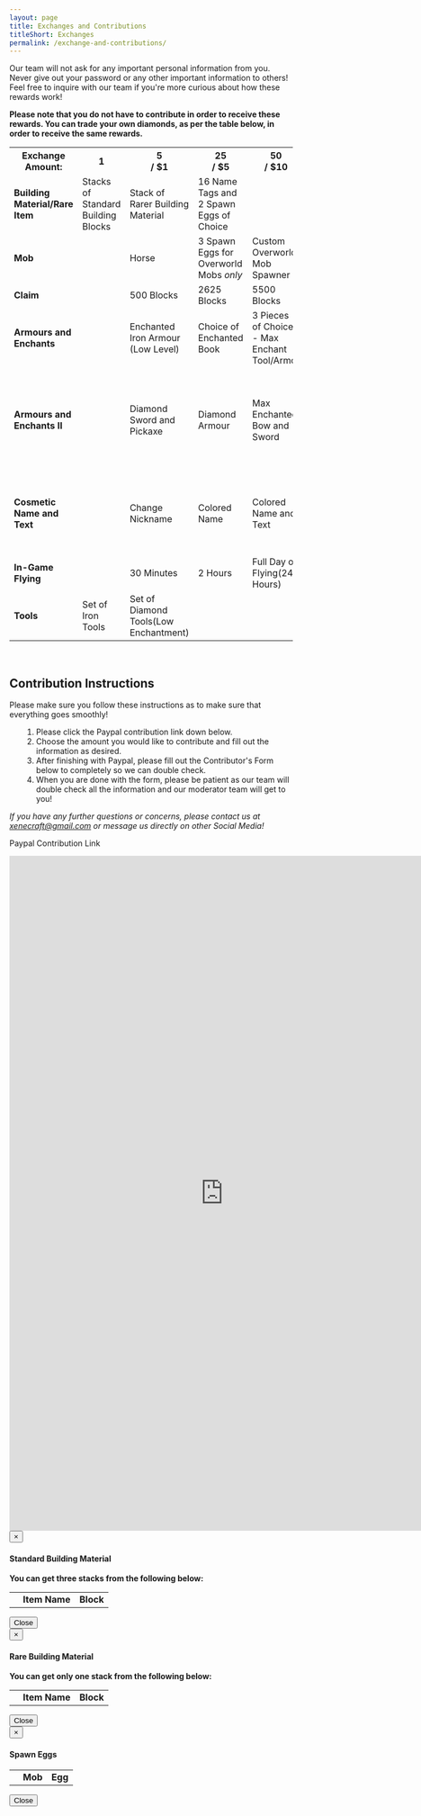 ```yaml
---
layout: page
title: Exchanges and Contributions
titleShort: Exchanges
permalink: /exchange-and-contributions/
---
```


Our team will not ask for any important personal information from you. Never give out your password or any other important information to others! Feel free to inquire with our team if you're more curious about how these rewards work!

<strong>Please note that you do not have to contribute in order to receive these rewards. You can trade your own diamonds, as per the table below, in order to receive the same rewards.</strong>

<div class="table-responsive">
	<table class="table table-hover table-bordered">
		<tr id="row1" class="success">
			<th>Exchange Amount:</th>
			<th>1<div class='diamond-image'></div></th>
			<th>5<div class='diamond-image'></div>/ $1</th>
			<th>25<div class='diamond-image'></div>/ $5</th>
			<th>50<div class='diamond-image'></div> / $10</th>
			<th>125<div class='diamond-image'></div> / $25</th>
		</tr>
		<tr id="row2">
			<td><strong>Building Material/Rare Item</strong></td>
			<td data-toggle="modal" data-target="#stdBlocks" class="clickable"><a>Stacks of Standard Building Blocks</a></td>
			<td data-toggle="modal" data-target="#rareBlocks" class="clickable"><a>Stack of Rarer Building Material</a></td>
			<td data-toggle="modal" data-target="#spawnEggs" class="clickable"><a>16 Name Tags and 2 Spawn Eggs of Choice</a></td>
			<td></td>
			<td></td>
		</tr>
		<tr id="row3" class="success">
			<td><strong>Mob</strong></td>
			<td></td>
			<td>Horse</td>
			<td data-toggle="modal" data-target="#spawnEggs" class="clickable"><a>3 Spawn Eggs for Overworld Mobs <em>only</em></a></td>
			<td>Custom Overworld Mob Spawner</td>
			<td></td>
		</tr>
		<tr id="row4">
			<td><strong>Claim</strong></td>
			<td></td>
			<td>500 Blocks</td>
			<td>2625 Blocks</td>
			<td>5500 Blocks</td>
			<td>31500 Blocks</td>
		</tr>
		<tr id="row5" class="success">
			<td><strong>Armours and Enchants</strong></td>
			<td></td>
			<td>Enchanted Iron Armour (Low Level)</td>
			<td>Choice of Enchanted Book</td>
			<td>3 Pieces of Choice - Max Enchant Tool/Armor</td>
			<td>Hyper Enchant</td>
		</tr>
		<tr id="row5.2">
			<td><strong>Armours and Enchants II</strong></td>
			<td></td>
			<td>Diamond Sword and Pickaxe</td>
			<td>Diamond Armour</td>
			<td>Max Enchanted Bow and Sword</td>
			<td>The Ultimate Set (Max Enchanted Diamond Armour, Sword, Bow and Tools)</td>
		</tr>
		<tr id="row6" class="success">
			<td><strong>Cosmetic Name and Text</strong></td>
			<td></td>
			<td>Change Nickname</td>
			<td>Colored Name</td>
			<td>Colored Name and Text</td>
			<td>Unlimited Name, Color, and Text Change (once a week)</td>
		</tr>
		<tr id="row7">
			<td><strong>In-Game Flying</strong></td>
			<td></td>
			<td>30 Minutes</td>
			<td>2 Hours</td>
			<td>Full Day of Flying(24 Hours)</td>
			<td></td>
		</tr>
		<tr id="row8" class="success">
			<td><strong>Tools</strong></td>
			<td>Set of Iron Tools</td>
			<td>Set of Diamond Tools(Low Enchantment)</td>
			<td></td>
			<td></td>
			<td></td>
		</tr>
	</table>
</div>

<br>
<h2>Contribution Instructions</h2>
Please make sure you follow these instructions as to make sure that everything goes smoothly!
<ol>
<ol>
	<li>Please click the Paypal contribution link down below.</li>
	<li>Choose the amount you would like to contribute and fill out the information as desired.</li>
	<li>After finishing with Paypal, please fill out the Contributor's Form below to completely so we can double check.</li>
	<li>When you are done with the form, please be patient as our team will double check all the information and our moderator team will get to you!</li>
</ol>
</ol>
<em>If you have any further questions or concerns, please contact us at <a href="mailto:xenecraft@gmail.com">xenecraft@gmail.com</a> or message us directly on other Social Media!</em>

<a id="contrib" class="btn btn-success" target="_blank" rel="noopener noreferrer">Paypal Contribution Link</a>

<iframe src="https://docs.google.com/forms/d/10Q-aOJG-_4seGnPFAE6n_LvfNI6l9qmKLYe4FodqeEg/viewform?embedded=true" width="760" height="1200" frameborder="0" marginheight="0" marginwidth="0">Loading...</iframe>

<!-- Standard Blocks Modal -->
<div class="modal fade" id="stdBlocks" tabindex="-1" role="dialog" aria-labelledby="StandardBlocksModal">
  <div class="modal-dialog" role="document">
    <div class="modal-content">
      <div class="modal-header">
        <button type="button" class="close" data-dismiss="modal" aria-label="Close"><span aria-hidden="true">&times;</span></button>
        <h4 class="modal-title" id="myModalLabel">Standard Building Material</h4>
      </div>
      <div class="modal-body">
      	<b>You can get three stacks from the following below:</b>
        <table class="table table-responsive table-hover text-center">
        <tr id='stdHeader'><td></td><td><strong>Item Name</strong></td><td><strong>Block</strong></td></tr>
        </table>
      </div>
      <div class="modal-footer">
        <button type="button" class="btn btn-default" data-dismiss="modal">Close</button>
      </div>
    </div>
  </div>
</div>
<!-- Standard Blocks Modal -->

<!-- Rare Blocks Modal -->
<div class="modal fade" id="rareBlocks" tabindex="-1" role="dialog" aria-labelledby="RareBlocksModal">
  <div class="modal-dialog" role="document">
    <div class="modal-content">
      <div class="modal-header">
        <button type="button" class="close" data-dismiss="modal" aria-label="Close"><span aria-hidden="true">&times;</span></button>
        <h4 class="modal-title" id="myModalLabel">Rare Building Material</h4>
      </div>
      <div class="modal-body">
        <b>You can get only one stack from the following below:</b>
        <table class="table table-responsive table-hover text-center">
        <tr id='rareHeader'><td></td><td><strong>Item Name</strong></td><td><strong>Block</strong></td></tr>
        </table>
      </div>
      <div class="modal-footer">
        <button type="button" class="btn btn-default" data-dismiss="modal">Close</button>
      </div>
    </div>
  </div>
</div>
<!-- Rare Blocks Modal -->

<!-- Eggs Modal -->
<div class="modal fade" id="spawnEggs" tabindex="-1" role="dialog" aria-labelledby="SpawnEggsModal">
  <div class="modal-dialog" role="document">
    <div class="modal-content">
      <div class="modal-header">
        <button type="button" class="close" data-dismiss="modal" aria-label="Close"><span aria-hidden="true">&times;</span></button>
        <h4 class="modal-title" id="myModalLabel">Spawn Eggs</h4>
      </div>
      <div class="modal-body">
        <table class="table table-responsive table-hover text-center">
        <tr id='eggHeader'><td></td><td><strong>Mob</strong></td><td><strong>Egg</strong></td></tr>
        </table>
      </div>
      <div class="modal-footer">
        <button type="button" class="btn btn-default" data-dismiss="modal">Close</button>
      </div>
    </div>
  </div>
</div>
<!-- Eggs Modal -->